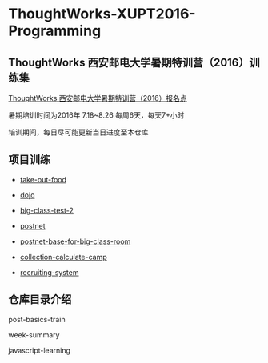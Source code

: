 # ThoughtWorks-XUPT2016-Programming

## ThoughtWorks 西安邮电大学暑期特训营（2016）训练集

[ThoughtWorks 西安邮电大学暑期特训营（2016）报名点](https://jinshuju.net/f/rHT9Fo)

暑期培训时间为2016年 7.18~8.26 每周6天，每天7+小时

培训期间，每日尽可能更新当日进度至本仓库

## 项目训练

* [take-out-food](https://github.com/freewind/take-out-food)

* [dojo](https://github.com/hkliya/dojo)

* [big-class-test-2](https://github.com/twa-camp-2016/big-class-test-2)

* [postnet](https://github.com/linwenjun/postnet)

* [postnet-base-for-big-class-room](https://github.com/twa-camp-2016/postnet-base-for-big-classroom)

* [collection-calculate-camp](https://github.com/iamcoach/collection-calculate-camp)

* [recruiting-system](https://github.com/thoughtworks-academy/recruiting-system)

## 仓库目录介绍

post-basics-train

week-summary

javascript-learning